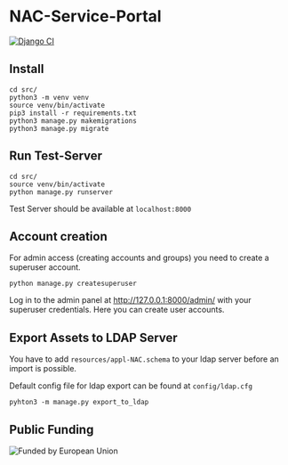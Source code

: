 # NAC-Service-Portal
[![Django CI](https://github.com/UKB-IT-Sec/NAC-Service-Portal/actions/workflows/django.yml/badge.svg)](https://github.com/UKB-IT-Sec/NAC-Service-Portal/actions/workflows/django.yml)

## Install
```
cd src/
python3 -m venv venv
source venv/bin/activate
pip3 install -r requirements.txt
python3 manage.py makemigrations
python3 manage.py migrate
```

## Run Test-Server
```
cd src/
source venv/bin/activate
python manage.py runserver
```
Test Server should be available at `localhost:8000`

## Account creation

For admin access (creating accounts and groups) you need to create a superuser account.

```
python manage.py createsuperuser
```
Log in to the admin panel at http://127.0.0.1:8000/admin/ with your superuser credentials. Here you can create user accounts. 

## Export Assets to LDAP Server
You have to add `resources/appl-NAC.schema` to your ldap server before an import is possible.

Default config file for ldap export can be found at `config/ldap.cfg`
```
pyhton3 -m manage.py export_to_ldap
```

## Public Funding
![Funded by European Union](https://ec.europa.eu/regional_policy/images/information-sources/logo-download-center/nextgeneu_en.jpg)